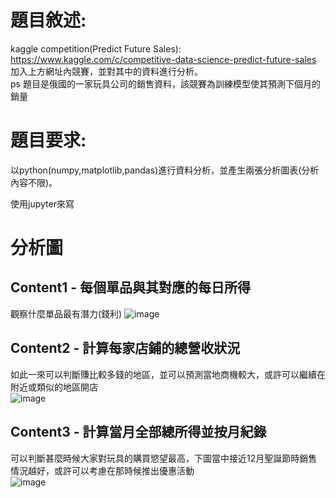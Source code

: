 # 題目敘述:
kaggle competition(Predict Future Sales):
https://www.kaggle.com/c/competitive-data-science-predict-future-sales  
加入上方網址內競賽，並對其中的資料進行分析。  
ps 題目是俄國的一家玩具公司的銷售資料，該競賽為訓練模型使其預測下個月的銷量  

# 題目要求:
以python(numpy,matplotlib,pandas)進行資料分析，並產生兩張分析圖表(分析內容不限)。  

使用jupyter來寫

# 分析圖
## Content1 - 每個單品與其對應的每日所得
觀察什麼單品最有潛力(錢利)
![image](https://github.com/oilover8728/hw1_predict_analysis/blob/master/screenshot/9.PNG)
## Content2 - 計算每家店鋪的總營收狀況  
如此一來可以判斷賺比較多錢的地區，並可以預測當地商機較大，或許可以繼續在附近或類似的地區開店  
![image](https://github.com/oilover8728/hw1_predict_analysis/blob/master/screenshot/11.PNG)
## Content3 - 計算當月全部總所得並按月紀錄
可以判斷甚麼時候大家對玩具的購買慾望最高，下圖當中接近12月聖誕節時銷售情況越好，或許可以考慮在那時候推出優惠活動  
![image](https://github.com/oilover8728/hw1_predict_analysis/blob/master/screenshot/12.PNG)

